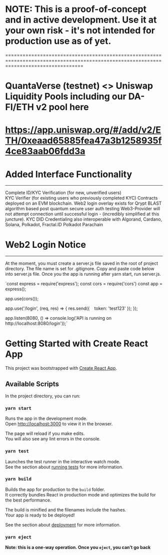 
# NOTE: This is a proof-of-concept and in active development. Use it at your own risk - it's not intended for production use as of yet. 
=======================================================================================================================================

# QuantaVerse (testnet) <> Uniswap Liquidity Pools including our DA-FI/ETH v2 pool here 

  https://app.uniswap.org/#/add/v2/ETH/0xeaad65885fea47a3b1258935f4ce83aab06fdd3a
  ===============================================================================
  
# Added Interface Functionality
  -------------
  Complete ID/KYC Verification (for new, unverified users)  
  KYC Verifier (for existing users who previously completed KYC) 
  Contracts deployed on an EVM blockchain. 
  Web2 login overlay exists for Qrypt BLAST algorithm based post quantum secure user auth testing 
  Web3-Provider will not attempt connection until successful login - (incredibly simplified at this juncture). 
  KYC DID Credentialing also interoperable with Algorand, Cardano, Solana, Polkadot, Fractal.ID Polkadot Parachain

# Web2 Login Notice
  -----------------
  At the moment, you must create a server.js file saved in the root of project directory. The file name is set for .gitignore. Copy and paste code below  
  into server.js file. Once you the app is running after yarn start, run server.js.
  
  `const express = require('express');
   const cors = require('cors')
   const app = express();
   
   app.use(cors());
   
   app.use('/login', (req, res) => {
        res.send({
      ` ` token: 'test123'
      });
   });
   
   app.listen(8080, () => console.log('API is running on http://localhost:8080/login'));`
   
# Getting Started with Create React App

This project was bootstrapped with [Create React App](https://github.com/facebook/create-react-app).

## Available Scripts

In the project directory, you can run:

### `yarn start`

Runs the app in the development mode.\
Open [http://localhost:3000](http://localhost:3000) to view it in the browser.

The page will reload if you make edits.\
You will also see any lint errors in the console.

### `yarn test`

Launches the test runner in the interactive watch mode.\
See the section about [running tests](https://facebook.github.io/create-react-app/docs/running-tests) for more information.

### `yarn build`

Builds the app for production to the `build` folder.\
It correctly bundles React in production mode and optimizes the build for the best performance.

The build is minified and the filenames include the hashes.\
Your app is ready to be deployed!

See the section about [deployment](https://facebook.github.io/create-react-app/docs/deployment) for more information.

### `yarn eject`

**Note: this is a one-way operation. Once you `eject`, you can’t go back**
